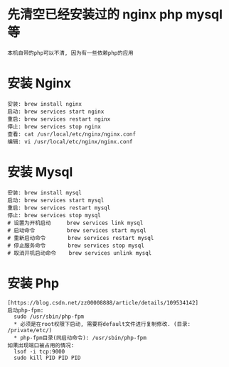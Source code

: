 # 先清空已经安装过的 nginx php mysql 等

    本机自带的php可以不清, 因为有一些依赖php的应用

# 安装 Nginx

    安装: brew install nginx
    启动: brew services start nginx
    重启: brew services restart nginx
    停止: brew services stop nginx
    查看: cat /usr/local/etc/nginx/nginx.conf
    编辑: vi /usr/local/etc/nginx/nginx.conf

# 安装 Mysql

    安装: brew install mysql
    启动: brew services start mysql
    重启: brew services restart mysql
    停止: brew services stop mysql
    # 设置为开机启动     brew services link mysql
    # 启动命令          brew services start mysql
    # 重新启动命令       brew services restart mysql
    # 停止服务命令       brew services stop mysql
    # 取消开机启动命令    brew services unlink mysql

# 安装 Php

    [https://blog.csdn.net/zz00008888/article/details/109534142]
    启动php-fpm:
      sudo /usr/sbin/php-fpm
      * 必须是在root权限下启动, 需要将default文件进行复制修改. (目录: /private/etc/)
      * php-fpm目录(同启动命令): /usr/sbin/php-fpm
    如果出现端口被占用的情况:
      lsof -i tcp:9000
      sudo kill PID PID PID
